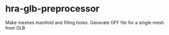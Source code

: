 # hra-glb-preprocessor
Make meshes manifold and filling holes. Generate OFF file for a single mesh from GLB 
